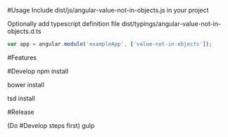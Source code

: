 ﻿#Usage
Include dist/js/angular-value-not-in-objects.js in your project

Optionally add typescript definition file dist/typings/angular-value-not-in-objects.d.ts
```javascript
var app = angular.module('exampleApp', ['value-not-in-objects']);
```

#Features




#Develop
npm install

bower install

tsd install

#Release

(Do #Develop steps first)
gulp

